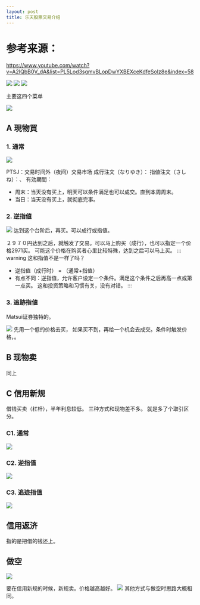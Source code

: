 ```yaml
---
layout: post
title: 乐天股票交易介绍
---
```


# 参考来源：
https://www.youtube.com/watch?v=A2IQbB0V_dA&list=PL5Lod3sgmvBLopDwYXBEXceKdfeSoIz8e&index=58

![](/docs/images/2020-11-03-17-44-46.png)
![](/docs/images/2020-11-03-17-44-57.png)
![](/docs/images/2020-11-03-17-45-16.png)

主要这四个菜单

![](/docs/images/2020-11-03-17-45-43.png)

## A 現物買


### 1. 通常
![](/docs/images/2020-11-03-17-47-06.png)

PTSJ：交易时间外（夜间）交易市场
成行注文（なりゆき）：
指値注文（さしね）：、
有効期間：
- 周末：当天没有买上，明天可以条件满足也可以成交。直到本周周末。
- 当日：当天没有买上，就彻底完事。
  
### 2. 逆指値
![](/docs/images/2020-11-03-17-50-43.png)
达到这个台阶后，再买。可以成行或指値。

２９７０円达到之后，就触发了交易。可以马上购买（成行），也可以指定一个价格2971买。
可能这个价格在购买者心里比较特殊，达到之后可以马上买。
::: warning  这和指值不是一样了吗？
 - 逆指值（成行时） = （通常+指值）
 - 有点不同：逆指值，允许客户设定一个条件。满足这个条件之后再高一点或第一点买。
  这和投资策略和习惯有关，没有对错。
:::


### 3. 追跡指値

Matsui证券独特的。

![](/docs/images/2020-11-03-18-00-56.png)
先用一个低的价格去买，
如果买不到，再给一个机会去成交。条件时触发价格，。


## B 现物卖

同上

## C 信用新规
借钱买卖（杠杆），半年利息较低。
三种方式和现物差不多。
就是多了个取引区分。

### C1. 通常
![](/docs/images/2020-11-03-18-04-23.png)

### C2. 逆指值
![](/docs/images/2020-11-03-18-04-12.png)

### C3. 追迹指值
![](/docs/images/2020-11-03-18-04-00.png)

## 信用返济
指的是把借的钱还上。

## 做空
![](/docs/images/2020-11-03-18-05-01.png)

要在信用新规的时候，新规卖。价格越高越好。
![](/docs/images/2020-11-03-18-06-50.png)
其他方式与做空时思路大概相同。





